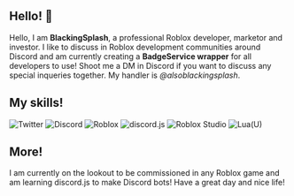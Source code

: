 ## Hello! 👋

Hello, I am <b>BlackingSplash</b>, a professional Roblox developer, marketor and investor. I like to discuss in Roblox development communities around Discord and am currently creating a <b>BadgeService wrapper</b> for all developers to use! Shoot me a DM in Discord if you want to discuss any special inqueries together. My handler is <i>@alsoblackingsplash</i>. 

## My skills!
![Twitter](https://github.com/user-attachments/assets/a350caee-3ce2-4976-a31d-df30e31b1cce) ![Discord](https://github.com/user-attachments/assets/17cbaeb2-a202-4934-9fcb-3d450c250a7f) ![Roblox](https://github.com/user-attachments/assets/c20b033d-6cf0-4f08-b6a4-dee75e8e25c9) ![discord.js](https://github.com/user-attachments/assets/c1b10b23-34c6-4dba-a7a7-8c061d5a3c8a) ![Roblox Studio](https://github.com/user-attachments/assets/3d23fe36-d6f6-4908-aa58-6b82fe893251) ![Lua(U)](https://github.com/user-attachments/assets/4373664a-9335-4258-9b0b-d2cd522360e2)

## More!

I am currently on the lookout to be commissioned in any Roblox game and am learning discord.js to make Discord bots! Have a great day and nice life!
